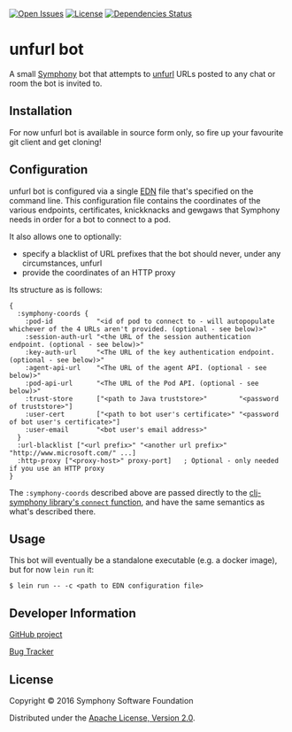[![Open Issues](https://img.shields.io/github/issues/pmonks/bot-unfurl.svg)](https://github.com/pmonks/bot-unfurl/issues)
[![License](https://img.shields.io/github/license/pmonks/bot-unfurl.svg)](https://github.com/pmonks/bot-unfurl/blob/master/LICENSE)
[![Dependencies Status](http://jarkeeper.com/pmonks/bot-unfurl/status.svg)](http://jarkeeper.com/pmonks/bot-unfurl)

# unfurl bot

A small [Symphony](http://www.symphony.com/) bot that attempts to
[unfurl](https://medium.com/slack-developer-blog/everything-you-ever-wanted-to-know-about-unfurling-but-were-afraid-to-ask-or-how-to-make-your-e64b4bb9254)
URLs posted to any chat or room the bot is invited to.

## Installation

For now unfurl bot is available in source form only, so fire up your favourite git client and get cloning!

## Configuration

unfurl bot is configured via a single [EDN](https://github.com/edn-format/edn) file that's specified on the command
line.  This configuration file contains the coordinates of the various endpoints, certificates, knickknacks and gewgaws
that Symphony needs in order for a bot to connect to a pod.

It also allows one to optionally:

* specify a blacklist of URL prefixes that the bot should never, under any circumstances, unfurl
* provide the coordinates of an HTTP proxy

Its structure as is follows:

```edn
{
  :symphony-coords {
    :pod-id           "<id of pod to connect to - will autopopulate whichever of the 4 URLs aren't provided. (optional - see below)>"
    :session-auth-url "<the URL of the session authentication endpoint. (optional - see below)>"
    :key-auth-url     "<The URL of the key authentication endpoint. (optional - see below)>"
    :agent-api-url    "<The URL of the agent API. (optional - see below)>"
    :pod-api-url      "<The URL of the Pod API. (optional - see below)>"
    :trust-store      ["<path to Java truststore>"        "<password of truststore>"]
    :user-cert        ["<path to bot user's certificate>" "<password of bot user's certificate>"]
    :user-email       "<bot user's email address>"
  }
  :url-blacklist ["<url prefix>" "<another url prefix>" "http://www.microsoft.com/" ...]
  :http-proxy ["<proxy-host>" proxy-port]   ; Optional - only needed if you use an HTTP proxy
}

```

The `:symphony-coords` described above are passed directly to the
[clj-symphony library's `connect` function](https://github.com/symphonyoss/clj-symphony#usage),
and have the same semantics as what's described there.

## Usage

This bot will eventually be a standalone executable (e.g. a docker image), but
for now `lein run` it:

```
$ lein run -- -c <path to EDN configuration file>
```

## Developer Information

[GitHub project](https://github.com/pmonks/bot-unfurl)

[Bug Tracker](https://github.com/pmonks/bot-unfurl/issues)

## License

Copyright © 2016 Symphony Software Foundation

Distributed under the [Apache License, Version 2.0](http://www.apache.org/licenses/LICENSE-2.0).
